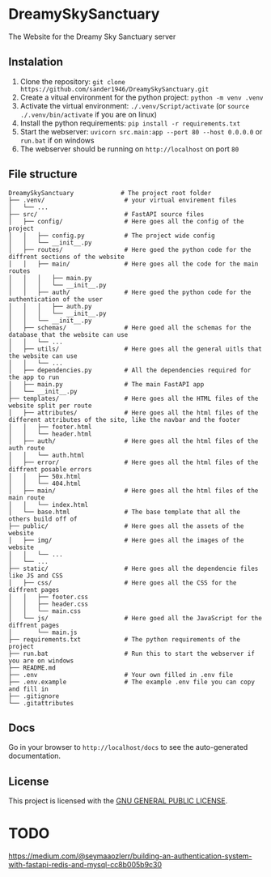 # DreamySkySanctuary

The Website for the Dreamy Sky Sanctuary server

## Instalation

1. Clone the repository: `git clone https://github.com/sander1946/DreamySkySanctuary.git`
2. Create a vitual environment for the python project: `python -m venv .venv`
3. Activate the virtual environment: `./.venv/Script/activate` (or `source ./.venv/bin/activate` if you are on linux)
4. Install the python requirements: `pip install -r requirements.txt`
5. Start the webserver: `uvicorn src.main:app --port 80 --host 0.0.0.0` or `run.bat` if on windows
6. The webserver should be running on `http://localhost` on port `80`

## File structure

```t
DreamySkySanctuary             # The project root folder
├── .venv/                      # your virtual envirement files
│   └── ...                     
├── src/                        # FastAPI source files
│   ├── config/                 # Here goes all the config of the project
│   │   ├── config.py           # The project wide config
│   │   └── __init__.py
│   ├── routes/                 # Here goed the python code for the diffrent sections of the website
│   │   ├── main/               # Here goes all the code for the main routes
│   │   │   ├── main.py
│   │   │   └── __init__.py
│   │   ├── auth/               # Here goed the python code for the authentication of the user
│   │   │   ├── auth.py
│   │   │   └── __init__.py
│   │   └── __init__.py
│   ├── schemas/                # Here goed all the schemas for the database that the website can use
│   │   └── ...
│   ├── utils/                  # Here goes all the general uitls that the website can use
│   │   └── ...
│   ├── dependencies.py         # All the dependencies required for the app to run
│   ├── main.py                 # The main FastAPI app
│   └── __init__.py
├── templates/                  # Here goes all the HTML files of the website split per route
│   ├── attributes/             # Here goes all the html files of the different attributes of the site, like the navbar and the footer
│   │   ├── footer.html
│   │   └── header.html
│   ├── auth/                   # Here goes all the html files of the auth route
│   │   └── auth.html
│   ├── error/                  # Here goes all the html files of the diffrent posable errors
│   │   ├── 50x.html
│   │   └── 404.html
│   ├── main/                   # Here goes all the html files of the main route
│   │   └── index.html
│   └── base.html               # The base template that all the others build off of
├── public/                     # Here goes all the assets of the website
│   ├── img/                    # Here goes all the images of the website
│   │   └── ...
│   └── ...
├── static/                     # Here goes all the dependencie files like JS and CSS
│   ├── css/                    # Here goes all the CSS for the diffrent pages
│   │   ├── footer.css
│   │   ├── header.css
│   │   └── main.css
│   └── js/                     # Here goed all the JavaScript for the diffrent pages
│       └── main.js
├── requirements.txt            # The python requirements of the project
├── run.bat                     # Run this to start the webserver if you are on windows
├── README.md
├── .env                        # Your own filled in .env file
├── .env.example                # The example .env file you can copy and fill in
├── .gitignore
└── .gitattributes
```

## Docs

Go in your browser to `http://localhost/docs` to see the auto-generated documentation.

## License

This project is licensed with the [GNU GENERAL PUBLIC LICENSE](https://github.com/sander1946/DreamySkySanctuary?tab=GPL-3.0-1-ov-file).

# TODO

<https://medium.com/@seymaaozlerr/building-an-authentication-system-with-fastapi-redis-and-mysql-cc8b005b9c30>
